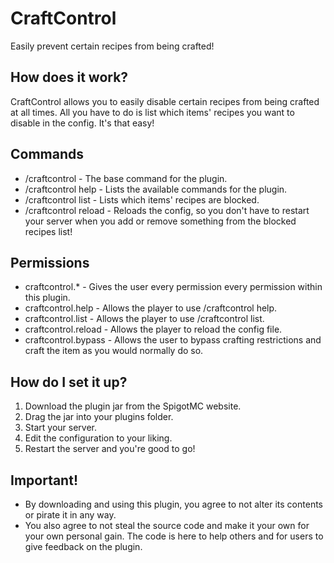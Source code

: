 # CraftControl
Easily prevent certain recipes from being crafted!

## How does it work?
CraftControl allows you to easily disable certain recipes from being crafted at all times. All you have to do
is list which items' recipes you want to disable in the config. It's that easy!

## Commands
- /craftcontrol - The base command for the plugin.
- /craftcontrol help - Lists the available commands for the plugin.
- /craftcontrol list - Lists which items' recipes are blocked.
- /craftcontrol reload - Reloads the config, so you don't have to restart your server
when you add or remove something from the blocked recipes list!

## Permissions
- craftcontrol.* - Gives the user every permission every permission within this plugin.
- craftcontrol.help - Allows the player to use /craftcontrol help.
- craftcontrol.list - Allows the player to use /craftcontrol list.
- craftcontrol.reload - Allows the player to reload the config file.
- craftcontrol.bypass - Allows the user to bypass crafting restrictions and craft the item as you would normally do so.

## How do I set it up?
1) Download the plugin jar from the SpigotMC website.
2) Drag the jar into your plugins folder.
3) Start your server.
4) Edit the configuration to your liking.
5) Restart the server and you're good to go!

## Important!
- By downloading and using this plugin, you agree to not alter its contents or pirate it in any way.
- You also agree to not steal the source code and make it your own for your own personal gain. The code is here to help others and for users to give feedback on the plugin.
